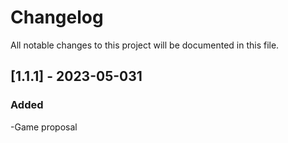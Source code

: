 # Changelog

All notable changes to this project will be documented in this file.

## [1.1.1] - 2023-05-031

### Added
-Game proposal